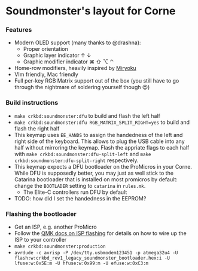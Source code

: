# Soundmonster's layout for Corne

### Features

* Modern OLED support (many thanks to @drashna):
  * Proper orientation
  * Graphic layer indicator ↑ ↓
  * Graphic modifier indicator ⌘ ⇧ ⌥  ⌃
* Home-row modifiers, heavily inspired by [Miryoku](https://github.com/manna-harbour/miryoku/blob/master/README.org)
* VIm friendly, Mac friendly
* Full per-key RGB Matrix support out of the box (you still have to go through the nightmare of soldering yourself though 😉)

### Build instructions

* `make crkbd:soundmonster:dfu` to build and flash the left half
* `make crkbd:soundmonster:dfu RGB_MATRIX_SPLIT_RIGHT=yes` to build and flash the right half
* This keymap uses `EE_HANDS` to assign the handedness of the left and right side of the keyboard.
  This allows to plug the USB cable into any half without mirroring the keymap.
  Flash the appriate flags to each half with `make crkbd:soundmonster:dfu-split-left` and `make crkbd:soundmonster:dfu-split-right` respectively.
* This keymap expects a DFU bootloader on the ProMicros in your Corne. While DFU is supposedly better, you may just as well stick to the Catarina bootloader that is installed on most promicros by default: change the `BOOTLADER` setting to `catarina` in `rules.mk`.
  * The Elite-C controllers run DFU by default
* TODO: how did I set the handedness in the EEPROM?

### Flashing the bootloader

* Get an ISP, e.g. another ProMicro
* Follow the [QMK docs on ISP flashing](https://docs.qmk.fm/#/isp_flashing_guide?id=isp-flashing-guide) for details on how to wire up the ISP to your controller
* `make crkbd:soundmonster:production`
* `avrdude -c avrisp -P /dev/tty.usbmodem123451 -p atmega32u4 -U flash:w:crkbd_rev1_legacy_soundmonster_bootloader.hex:i -U lfuse:w:0x5E:m -U hfuse:w:0x99:m -U efuse:w:0xC3:m`
